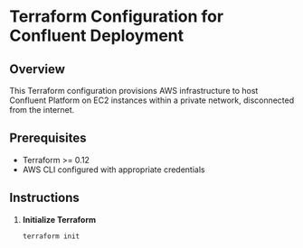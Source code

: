 # Terraform Configuration for Confluent Deployment

## Overview

This Terraform configuration provisions AWS infrastructure to host Confluent Platform on EC2 instances within a private network, disconnected from the internet.

## Prerequisites

- Terraform >= 0.12
- AWS CLI configured with appropriate credentials

## Instructions

1. **Initialize Terraform**

   ```bash
   terraform init